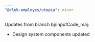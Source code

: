 ```yaml
---
"@club-employes/utopia": minor
---
```


Updates from branch bj/inputCode_maj:
- Design system components updated
